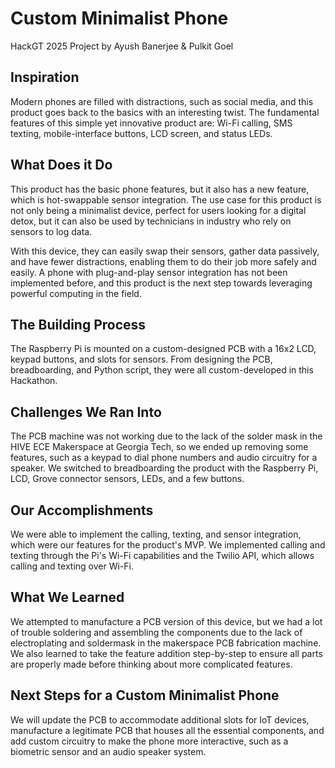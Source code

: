 # Custom Minimalist Phone
HackGT 2025 Project by Ayush Banerjee & Pulkit Goel

## Inspiration
Modern phones are filled with distractions, such as social media, and this product goes back to the basics with an interesting twist. The fundamental features of this simple yet innovative product are:
Wi-Fi calling, SMS texting, mobile-interface buttons, LCD screen, and status LEDs.

## What Does it Do
This product has the basic phone features, but it also has a new feature, which is hot-swappable sensor integration. The use case for this product is not only being a minimalist device, perfect for users looking for a digital detox, but it can also be used by technicians in industry who rely on sensors to log data. 

With this device, they can easily swap their sensors, gather data passively, and have fewer distractions, enabling them to do their job more safely and easily. A phone with plug-and-play sensor integration has not been implemented before, and this product is the next step towards leveraging powerful computing in the field.

## The Building Process
The Raspberry Pi is mounted on a custom-designed PCB with a 16x2 LCD, keypad buttons, and slots for sensors.
From designing the PCB, breadboarding, and Python script, they were all custom-developed in this Hackathon.

## Challenges We Ran Into
The PCB machine was not working due to the lack of the solder mask in the HIVE ECE Makerspace at Georgia Tech, so we ended up removing some features, such as a keypad to dial phone numbers and audio circuitry for a speaker. We switched to breadboarding the product with the Raspberry Pi, LCD, Grove connector sensors, LEDs, and a few buttons. 

## Our Accomplishments
We were able to implement the calling, texting, and sensor integration, which were our features for the product's MVP. We implemented calling and texting through the Pi's Wi-Fi capabilities and the Twilio API, which allows calling and texting over Wi-Fi.

## What We Learned
We attempted to manufacture a PCB version of this device, but we had a lot of trouble soldering and assembling the components due to the lack of electroplating and soldermask in the makerspace PCB fabrication machine. We also learned to take the feature addition step-by-step to ensure all parts are properly made before thinking about more complicated features.

## Next Steps for a Custom Minimalist Phone
We will update the PCB to accommodate additional slots for IoT devices, manufacture a legitimate PCB that houses all the essential components, and add custom circuitry to make the phone more interactive, such as a biometric sensor and an audio speaker system.
